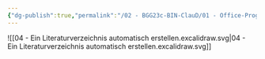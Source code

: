 ```yaml
---
{"dg-publish":true,"permalink":"/02 - BGG23c-BIN-ClauD/01 - Office-Programme/02 - Word/04 - Ein Literaturverzeichnis automatisch erstellen/"}
---
```


![[04 - Ein Literaturverzeichnis automatisch erstellen.excalidraw.svg\|04 - Ein Literaturverzeichnis automatisch erstellen.excalidraw.svg]]

